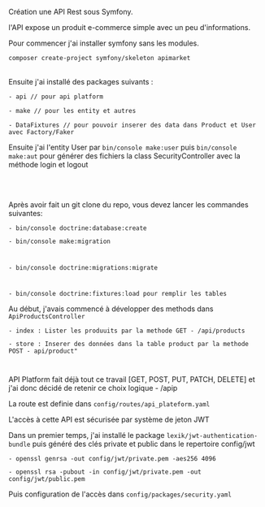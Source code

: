 <p>Création une API Rest sous Symfony.</p>
<p>l'API expose un produit e-commerce simple avec un peu d'informations.</p>

<p>Pour commencer j'ai installer symfony sans les modules.</p>
<code>composer create-project symfony/skeleton apimarket</code><br /><br />
<p>Ensuite j'ai installé des packages suivants :</p>
<code>- api // pour api platform<br />
- make // pour les entity et autres
<p>- DataFixtures // pour pouvoir inserer des data dans Product et User avec Factory/Faker</code></p>

<p>
Ensuite j'ai l'entity User par <code>bin/console make:user</code> puis <code>bin/console make:aut</code> pour générer des fichiers la class SecurityController avec la méthode login et logout
</p><br /><br />

<p>Après avoir fait un git clone du repo, vous devez lancer les commandes suivantes:</p>
<code>- bin/console doctrine:database:create
<p>- bin/console make:migration</p>
<p>- bin/console doctrine:migrations:migrate</p>
<p>- bin/console doctrine:fixtures:load pour remplir les tables</p></code>

<p>
Au début, j'avais commencé à développer des methods dans <code>ApiProductsController</code>
</p>
<code>- index : Lister les produuits par la methode GET - /api/products
<p>- store : Inserer des données dans la table product par la methode POST - api/product"</p>
</code>
<p>API Platform fait déjà tout ce travail [GET, POST, PUT, PATCH, DELETE] et j'ai donc décidé de retenir ce choix logique - /apip</p>
<p>La route est definie dans <code>config/routes/api_plateform.yaml</code></p>

<p>L'accès à cette API est sécurisée par système de jeton JWT</p>
<p>Dans un premier temps, j'ai installé le package <code>lexik/jwt-authentication-bundle</code>
puis généré des clés private et public dans le repertoire config/jwt</p>
<code>- openssl genrsa -out config/jwt/private.pem -aes256 4096
<p>- openssl rsa -pubout -in config/jwt/private.pem -out config/jwt/public.pem</p></code>

<p>Puis configuration de l'accès dans <code>config/packages/security.yaml</code></p>

